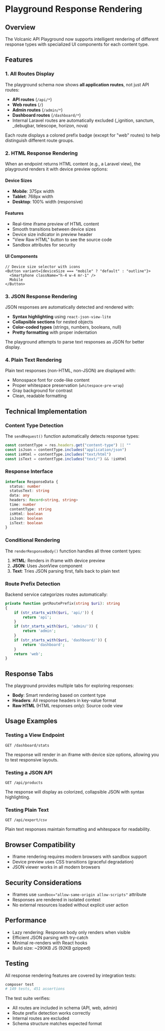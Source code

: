 # Playground Response Rendering

## Overview

The Volcanic API Playground now supports intelligent rendering of different response types with specialized UI components for each content type.

## Features

### 1. All Routes Display

The playground schema now shows **all application routes**, not just API routes:

- **API routes** (`/api/*`)
- **Web routes** (`/`)
- **Admin routes** (`/admin/*`)
- **Dashboard routes** (`/dashboard/*`)
- Internal Laravel routes are automatically excluded (\_ignition, sanctum, \_debugbar, telescope, horizon, nova)

Each route displays a colored prefix badge (except for "web" routes) to help distinguish different route groups.

### 2. HTML Response Rendering

When an endpoint returns HTML content (e.g., a Laravel view), the playground renders it with device preview options:

#### Device Sizes

- **Mobile**: 375px width
- **Tablet**: 768px width
- **Desktop**: 100% width (responsive)

#### Features

- Real-time iframe preview of HTML content
- Smooth transitions between device sizes
- Device size indicator in preview header
- "View Raw HTML" button to see the source code
- Sandbox attributes for security

#### UI Components

```tsx
// Device size selector with icons
<Button variant={deviceSize === "mobile" ? "default" : "outline"}>
  <Smartphone className="h-4 w-4 mr-1" />
  Mobile
</Button>
```

### 3. JSON Response Rendering

JSON responses are automatically detected and rendered with:

- **Syntax highlighting** using `react-json-view-lite`
- **Collapsible sections** for nested objects
- **Color-coded types** (strings, numbers, booleans, null)
- **Pretty formatting** with proper indentation

The playground attempts to parse text responses as JSON for better display.

### 4. Plain Text Rendering

Plain text responses (non-HTML, non-JSON) are displayed with:

- Monospace font for code-like content
- Proper whitespace preservation (`whitespace-pre-wrap`)
- Gray background for contrast
- Clean, readable formatting

## Technical Implementation

### Content Type Detection

The `sendRequest()` function automatically detects response types:

```typescript
const contentType = res.headers.get("content-type") || ""
const isJson = contentType.includes("application/json")
const isHtml = contentType.includes("text/html")
const isText = contentType.includes("text/") && !isHtml
```

### Response Interface

```typescript
interface ResponseData {
  status: number
  statusText: string
  data: any
  headers: Record<string, string>
  time: number
  contentType: string
  isHtml: boolean
  isJson: boolean
  isText: boolean
}
```

### Conditional Rendering

The `renderResponseBody()` function handles all three content types:

1. **HTML**: Renders in iframe with device preview
2. **JSON**: Uses JsonView component
3. **Text**: Tries JSON parsing first, falls back to plain text

### Route Prefix Detection

Backend service categorizes routes automatically:

```php
private function getRoutePrefix(string $uri): string
{
    if (str_starts_with($uri, 'api/')) {
        return 'api';
    }
    if (str_starts_with($uri, 'admin/')) {
        return 'admin';
    }
    if (str_starts_with($uri, 'dashboard/')) {
        return 'dashboard';
    }
    return 'web';
}
```

## Response Tabs

The playground provides multiple tabs for exploring responses:

- **Body**: Smart rendering based on content type
- **Headers**: All response headers in key-value format
- **Raw HTML** (HTML responses only): Source code view

## Usage Examples

### Testing a View Endpoint

```http
GET /dashboard/stats
```

The response will render in an iframe with device size options, allowing you to test responsive layouts.

### Testing a JSON API

```http
GET /api/products
```

The response will display as colorized, collapsible JSON with syntax highlighting.

### Testing Plain Text

```http
GET /api/export/csv
```

Plain text responses maintain formatting and whitespace for readability.

## Browser Compatibility

- Iframe rendering requires modern browsers with sandbox support
- Device preview uses CSS transitions (graceful degradation)
- JSON viewer works in all modern browsers

## Security Considerations

- Iframes use `sandbox="allow-same-origin allow-scripts"` attribute
- Responses are rendered in isolated context
- No external resources loaded without explicit user action

## Performance

- Lazy rendering: Response body only renders when visible
- Efficient JSON parsing with try-catch
- Minimal re-renders with React hooks
- Build size: ~290KB JS (92KB gzipped)

## Testing

All response rendering features are covered by integration tests:

```bash
composer test
# 149 tests, 451 assertions
```

The test suite verifies:

- All routes are included in schema (API, web, admin)
- Route prefix detection works correctly
- Internal routes are excluded
- Schema structure matches expected format

